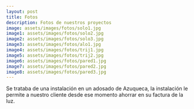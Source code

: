 ```yaml
---
layout: post
title: Fotos
description: Fotos de nuestros proyectos
image: assets/images/fotos/solo1.jpg
image1: assets/images/fotos/solo2.jpg
image2: assets/images/fotos/solo3.jpg
image3: assets/images/fotos/alo1.jpg
image4: assets/images/fotos/trij1.jpg
image5: assets/images/fotos/trij2.jpg
image6: assets/images/fotos/pared1.jpg
image7: assets/images/fotos/pared2.jpg
image8: assets/images/fotos/pared3.jpg
---
```


Se trataba de una instalación en un adosado de Azuqueca, la instalación le permite a nuestro cliente desde ese momento ahorrar en su factura de la luz.
